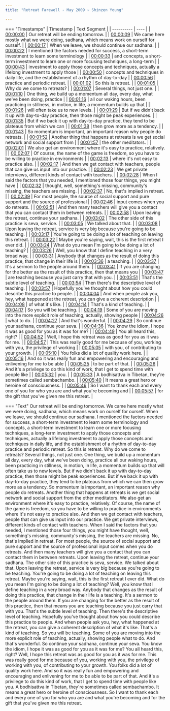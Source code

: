 ```yaml
---
title: "Retreat Farewell - May 2009 ~ Shinzen Young"

---
```

=== "Timestamps"
    | Timestamp | Text Segment |
    | ---------- | ----  |
    | [00:00:00](https://www.youtube.com/watch?v=gePpRekS5gA&t=0) |  Our retreat will be ending tomorrow. |
    | [00:00:09](https://www.youtube.com/watch?v=gePpRekS5gA&t=9) |  We came here mostly what we were doing, sadhana, which means work on ourself for ourself. |
    | [00:00:17](https://www.youtube.com/watch?v=gePpRekS5gA&t=17) |  When we leave, we should continue our sadhana. |
    | [00:00:22](https://www.youtube.com/watch?v=gePpRekS5gA&t=22) |  I mentioned the factors needed for success, a short-term investment to learn some terminology |
    | [00:00:33](https://www.youtube.com/watch?v=gePpRekS5gA&t=33) |  and concepts, a short-term investment to learn one or more focusing techniques, a long-term |
    | [00:00:43](https://www.youtube.com/watch?v=gePpRekS5gA&t=43) |  investment to apply those concepts and techniques, actually a lifelong investment to apply those |
    | [00:00:50](https://www.youtube.com/watch?v=gePpRekS5gA&t=50) |  concepts and techniques in daily life, and the establishment of a rhythm of day-to-day |
    | [00:00:56](https://www.youtube.com/watch?v=gePpRekS5gA&t=56) |  practice and periodic retreat. |
    | [00:01:02](https://www.youtube.com/watch?v=gePpRekS5gA&t=62) |  So this is retreat. |
    | [00:01:05](https://www.youtube.com/watch?v=gePpRekS5gA&t=65) |  Why do we come to retreats? |
    | [00:01:07](https://www.youtube.com/watch?v=gePpRekS5gA&t=67) |  Several things, not just one. |
    | [00:01:10](https://www.youtube.com/watch?v=gePpRekS5gA&t=70) |  One thing, we build up a momentum all day, every day, what we've been doing, practice |
    | [00:01:16](https://www.youtube.com/watch?v=gePpRekS5gA&t=76) |  all our waking hours, been practicing in stillness, in motion, in life, a momentum builds up that |
    | [00:01:26](https://www.youtube.com/watch?v=gePpRekS5gA&t=86) |  will often take us to new levels. |
    | [00:01:29](https://www.youtube.com/watch?v=gePpRekS5gA&t=89) |  But if we didn't back it up with day-to-day practice, then those might be peak experiences. |
    | [00:01:35](https://www.youtube.com/watch?v=gePpRekS5gA&t=95) |  But if we back it up with day-to-day practice, they tend to be plateaus from which we can |
    | [00:01:38](https://www.youtube.com/watch?v=gePpRekS5gA&t=98) |  then grow more as a tendency. |
    | [00:01:43](https://www.youtube.com/watch?v=gePpRekS5gA&t=103) |  So momentum is important, an important reason why people do retreats. |
    | [00:01:52](https://www.youtube.com/watch?v=gePpRekS5gA&t=112) |  Another thing that happens at retreats is we get social network and social support from |
    | [00:01:57](https://www.youtube.com/watch?v=gePpRekS5gA&t=117) |  the other meditators. |
    | [00:02:01](https://www.youtube.com/watch?v=gePpRekS5gA&t=121) |  We also get an environment where it's easy to practice, relatively. |
    | [00:02:07](https://www.youtube.com/watch?v=gePpRekS5gA&t=127) |  Of course, the name of the game is freedom, so you have to be willing to practice in environments |
    | [00:02:13](https://www.youtube.com/watch?v=gePpRekS5gA&t=133) |  where it's not easy to practice also. |
    | [00:02:17](https://www.youtube.com/watch?v=gePpRekS5gA&t=137) |  And then we get contact with teachers, people that can give us input into our practice. |
    | [00:02:23](https://www.youtube.com/watch?v=gePpRekS5gA&t=143) |  We get private interviews, different kinds of contact with teachers. |
    | [00:02:28](https://www.youtube.com/watch?v=gePpRekS5gA&t=148) |  When I said the factors that you needed, I mentioned those four things, you might have |
    | [00:02:32](https://www.youtube.com/watch?v=gePpRekS5gA&t=152) |  thought, well, something's missing, community's missing, the teachers are missing. |
    | [00:02:37](https://www.youtube.com/watch?v=gePpRekS5gA&t=157) |  No, that's implied in retreat. |
    | [00:02:39](https://www.youtube.com/watch?v=gePpRekS5gA&t=159) |  For most people, the source of social support and pure support and the source of professional |
    | [00:02:46](https://www.youtube.com/watch?v=gePpRekS5gA&t=166) |  input comes when you do retreats. |
    | [00:02:51](https://www.youtube.com/watch?v=gePpRekS5gA&t=171) |  And then many teachers will give you a contact that you can contact them in between retreats. |
    | [00:02:58](https://www.youtube.com/watch?v=gePpRekS5gA&t=178) |  Upon leaving the retreat, continue your sadhana. |
    | [00:03:02](https://www.youtube.com/watch?v=gePpRekS5gA&t=182) |  The other side of this practice is seva, service. |
    | [00:03:05](https://www.youtube.com/watch?v=gePpRekS5gA&t=185) |  We talked about that. |
    | [00:03:08](https://www.youtube.com/watch?v=gePpRekS5gA&t=188) |  Upon leaving the retreat, service is very big because you're going to be teaching. |
    | [00:03:17](https://www.youtube.com/watch?v=gePpRekS5gA&t=197) |  You're going to be doing a lot of teaching on leaving this retreat. |
    | [00:03:22](https://www.youtube.com/watch?v=gePpRekS5gA&t=202) |  Maybe you're saying, wait, this is the first retreat I ever did. |
    | [00:03:24](https://www.youtube.com/watch?v=gePpRekS5gA&t=204) |  What do you mean I'm going to be doing a lot of teaching? |
    | [00:03:26](https://www.youtube.com/watch?v=gePpRekS5gA&t=206) |  Well, you know that I define teaching in a very broad way. |
    | [00:03:31](https://www.youtube.com/watch?v=gePpRekS5gA&t=211) |  Anybody that changes as the result of doing this practice, that change in their life is |
    | [00:03:36](https://www.youtube.com/watch?v=gePpRekS5gA&t=216) |  a teaching. |
    | [00:03:37](https://www.youtube.com/watch?v=gePpRekS5gA&t=217) |  It's a sermon to the people around them. |
    | [00:03:41](https://www.youtube.com/watch?v=gePpRekS5gA&t=221) |  If you are changing for the better as the result of this practice, then that means you |
    | [00:03:47](https://www.youtube.com/watch?v=gePpRekS5gA&t=227) |  are teaching because you just carry that with you. |
    | [00:03:51](https://www.youtube.com/watch?v=gePpRekS5gA&t=231) |  That's the subtle level of teaching. |
    | [00:03:54](https://www.youtube.com/watch?v=gePpRekS5gA&t=234) |  Then there's the descriptive level of teaching. |
    | [00:03:57](https://www.youtube.com/watch?v=gePpRekS5gA&t=237) |  Hopefully you've thought about how you could describe this practice to people. |
    | [00:04:04](https://www.youtube.com/watch?v=gePpRekS5gA&t=244) |  And when people ask you, hey, what happened at the retreat, you can give a coherent description |
    | [00:04:08](https://www.youtube.com/watch?v=gePpRekS5gA&t=248) |  of what it's like. |
    | [00:04:14](https://www.youtube.com/watch?v=gePpRekS5gA&t=254) |  That's a kind of teaching. |
    | [00:04:17](https://www.youtube.com/watch?v=gePpRekS5gA&t=257) |  So you will be teaching. |
    | [00:04:19](https://www.youtube.com/watch?v=gePpRekS5gA&t=259) |  Some of you are moving into the more explicit role of teaching, actually, showing people |
    | [00:04:26](https://www.youtube.com/watch?v=gePpRekS5gA&t=266) |  what to do. |
    | [00:04:27](https://www.youtube.com/watch?v=gePpRekS5gA&t=267) |  And that's wonderful. |
    | [00:04:29](https://www.youtube.com/watch?v=gePpRekS5gA&t=269) |  So continue your sadhana, continue your seva. |
    | [00:04:36](https://www.youtube.com/watch?v=gePpRekS5gA&t=276) |  You know the idiom, I hope it was as good for you as it was for me? |
    | [00:04:49](https://www.youtube.com/watch?v=gePpRekS5gA&t=289) |  You all heard this, right? |
    | [00:04:52](https://www.youtube.com/watch?v=gePpRekS5gA&t=292) |  Well, I hope this retreat was as good for you as it was for me. |
    | [00:04:57](https://www.youtube.com/watch?v=gePpRekS5gA&t=297) |  This was really good for me because of you, working with you, the privilege of working |
    | [00:05:05](https://www.youtube.com/watch?v=gePpRekS5gA&t=305) |  with you, of contributing to your growth. |
    | [00:05:10](https://www.youtube.com/watch?v=gePpRekS5gA&t=310) |  You folks did a lot of quality work here. |
    | [00:05:16](https://www.youtube.com/watch?v=gePpRekS5gA&t=316) |  And so it was really fun and empowering and encouraging and enlivening for me to be able |
    | [00:05:25](https://www.youtube.com/watch?v=gePpRekS5gA&t=325) |  to be part of that. |
    | [00:05:26](https://www.youtube.com/watch?v=gePpRekS5gA&t=326) |  And it's a privilege to do this kind of work, that I get to spend time with people like |
    | [00:05:32](https://www.youtube.com/watch?v=gePpRekS5gA&t=332) |  you. |
    | [00:05:33](https://www.youtube.com/watch?v=gePpRekS5gA&t=333) |  A bodhisattva in Tibetan, they're sometimes called sembachambo. |
    | [00:05:40](https://www.youtube.com/watch?v=gePpRekS5gA&t=340) |  It means a great hero or heroine of consciousness. |
    | [00:05:46](https://www.youtube.com/watch?v=gePpRekS5gA&t=346) |  So I want to thank each and every one of you for who you are and what you're becoming and |
    | [00:05:57](https://www.youtube.com/watch?v=gePpRekS5gA&t=357) |  for the gift that you've given me this retreat. |

=== "Text"
     Our retreat will be ending tomorrow. We came here mostly what we were doing, sadhana, which means work on ourself for ourself. When we leave, we should continue our sadhana. I mentioned the factors needed for success, a short-term investment to learn some terminology and concepts, a short-term investment to learn one or more focusing techniques, a long-term investment to apply those concepts and techniques, actually a lifelong investment to apply those concepts and techniques in daily life, and the establishment of a rhythm of day-to-day practice and periodic retreat. So this is retreat. Why do we come to retreats? Several things, not just one. One thing, we build up a momentum all day, every day, what we've been doing, practice all our waking hours, been practicing in stillness, in motion, in life, a momentum builds up that will often take us to new levels. But if we didn't back it up with day-to-day practice, then those might be peak experiences. But if we back it up with day-to-day practice, they tend to be plateaus from which we can then grow more as a tendency. So momentum is important, an important reason why people do retreats. Another thing that happens at retreats is we get social network and social support from the other meditators. We also get an environment where it's easy to practice, relatively. Of course, the name of the game is freedom, so you have to be willing to practice in environments where it's not easy to practice also. And then we get contact with teachers, people that can give us input into our practice. We get private interviews, different kinds of contact with teachers. When I said the factors that you needed, I mentioned those four things, you might have thought, well, something's missing, community's missing, the teachers are missing. No, that's implied in retreat. For most people, the source of social support and pure support and the source of professional input comes when you do retreats. And then many teachers will give you a contact that you can contact them in between retreats. Upon leaving the retreat, continue your sadhana. The other side of this practice is seva, service. We talked about that. Upon leaving the retreat, service is very big because you're going to be teaching. You're going to be doing a lot of teaching on leaving this retreat. Maybe you're saying, wait, this is the first retreat I ever did. What do you mean I'm going to be doing a lot of teaching? Well, you know that I define teaching in a very broad way. Anybody that changes as the result of doing this practice, that change in their life is a teaching. It's a sermon to the people around them. If you are changing for the better as the result of this practice, then that means you are teaching because you just carry that with you. That's the subtle level of teaching. Then there's the descriptive level of teaching. Hopefully you've thought about how you could describe this practice to people. And when people ask you, hey, what happened at the retreat, you can give a coherent description of what it's like. That's a kind of teaching. So you will be teaching. Some of you are moving into the more explicit role of teaching, actually, showing people what to do. And that's wonderful. So continue your sadhana, continue your seva. You know the idiom, I hope it was as good for you as it was for me? You all heard this, right? Well, I hope this retreat was as good for you as it was for me. This was really good for me because of you, working with you, the privilege of working with you, of contributing to your growth. You folks did a lot of quality work here. And so it was really fun and empowering and encouraging and enlivening for me to be able to be part of that. And it's a privilege to do this kind of work, that I get to spend time with people like you. A bodhisattva in Tibetan, they're sometimes called sembachambo. It means a great hero or heroine of consciousness. So I want to thank each and every one of you for who you are and what you're becoming and for the gift that you've given me this retreat.
